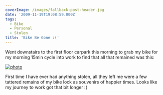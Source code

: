 ```yaml
---
coverImage: /images/fallback-post-header.jpg
date: '2009-11-19T19:08:59.000Z'
tags:
  - Bike
  - Personal
  - Stolen
title: 'Bike Be Gone :('
---
```


Went downstairs to the first floor carpark this morning to grab my bike for my morning 15min cycle into work to find that all that remained was this:

<!-- more -->

[![photo](../wp-content/uploads/2009/11/photo.jpg "photo")](../wp-content/uploads/2009/11/photo.jpg)

First time I have ever had anything stolen, all they left me were a few tattered remains of my bike lock as souvenirs of happier times. Looks like my journey to work got that bit longer :(
